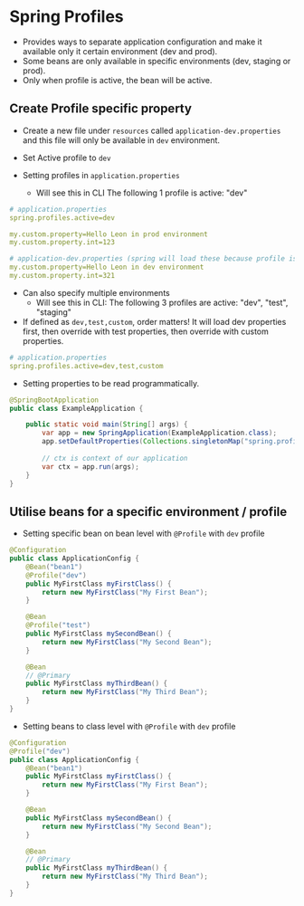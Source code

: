 # Spring Profiles

- Provides ways to separate application configuration and make it available only it certain environment (dev and prod).
- Some beans are only available in specific environments (dev, staging or prod).
- Only when profile is active, the bean will be active.

## Create Profile specific property

- Create a new file under `resources` called `application-dev.properties` and this file will only be available in `dev` environment.
- Set Active profile to `dev`

- Setting profiles in `application.properties`
	- Will see this in CLI The following 1 profile is active: "dev"

```yaml
# application.properties
spring.profiles.active=dev

my.custom.property=Hello Leon in prod environment
my.custom.property.int=123

# application-dev.properties (spring will load these because profile is `dev`)
my.custom.property=Hello Leon in dev environment
my.custom.property.int=321
```

- Can also specify multiple environments
	- Will see this in CLI: The following 3 profiles are active: "dev", "test", "staging"
- If defined as `dev,test,custom`, order matters! It will load dev properties first, then override with test properties, then override with custom properties.

```yaml
# application.properties
spring.profiles.active=dev,test,custom
```

- Setting properties to be read programmatically.

```java
@SpringBootApplication
public class ExampleApplication {

	public static void main(String[] args) {
		var app = new SpringApplication(ExampleApplication.class);
		app.setDefaultProperties(Collections.singletonMap("spring.profiles.active", "test"));
			
		// ctx is context of our application
		var ctx = app.run(args);
	}
}
```

## Utilise beans for a specific environment / profile

- Setting specific bean on bean level with `@Profile` with `dev` profile

```java
@Configuration
public class ApplicationConfig {
	@Bean("bean1")
	@Profile("dev")
	public MyFirstClass myFirstClass() {
		return new MyFirstClass("My First Bean");
	}

	@Bean
	@Profile("test")
	public MyFirstClass mySecondBean() {
		return new MyFirstClass("My Second Bean");
	}

	@Bean
	// @Primary
	public MyFirstClass myThirdBean() {
		return new MyFirstClass("My Third Bean");
	}
}
```

- Setting beans to class level with `@Profile` with `dev` profile

```java
@Configuration
@Profile("dev")
public class ApplicationConfig {
	@Bean("bean1")
	public MyFirstClass myFirstClass() {
		return new MyFirstClass("My First Bean");
	}

	@Bean
	public MyFirstClass mySecondBean() {
		return new MyFirstClass("My Second Bean");
	}

	@Bean
	// @Primary
	public MyFirstClass myThirdBean() {
		return new MyFirstClass("My Third Bean");
	}
}
```